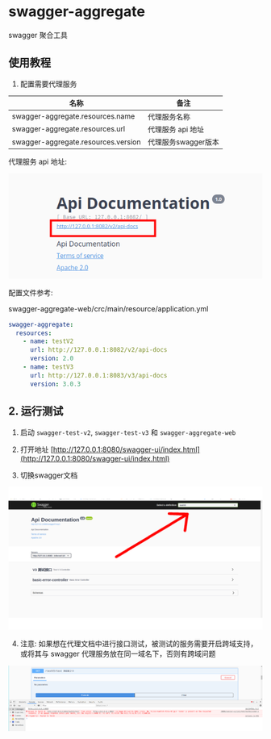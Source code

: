 # swagger-aggregate

swagger 聚合工具

## 使用教程

1. 配置需要代理服务

|名称|备注|
|---|---|
|swagger-aggregate.resources.name|代理服务名称|
|swagger-aggregate.resources.url|代理服务 api 地址|
|swagger-aggregate.resources.version|代理服务swagger版本|

代理服务 api 地址:

![01.png](./screenshot/01.png)

配置文件参考:

swagger-aggregate-web/crc/main/resource/application.yml

```yaml
swagger-aggregate:
  resources:
    - name: testV2
      url: http://127.0.0.1:8082/v2/api-docs
      version: 2.0
    - name: testV3
      url: http://127.0.0.1:8083/v3/api-docs
      version: 3.0.3
```

## 2. 运行测试

1. 启动 `swagger-test-v2`, `swagger-test-v3` 和 `swagger-aggregate-web`

2. 打开地址 [http://127.0.0.1:8080/swagger-ui/index.html](http://127.0.0.1:8080/swagger-ui/index.html)

3. 切换swagger文档

![02.png](./screenshot/02.png)

4. 注意: 如果想在代理文档中进行接口测试，被测试的服务需要开启跨域支持，或将其与 swagger 代理服务放在同一域名下，否则有跨域问题

![03.png](./screenshot/03.png)
